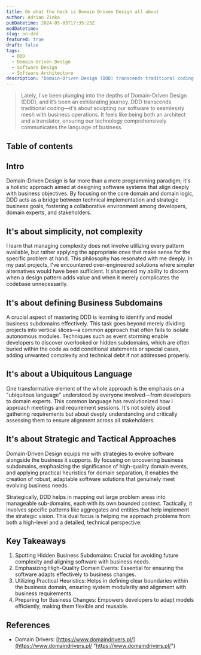 ```yaml
---
title: On what the heck is Domain Driven Design all about
author: Adrian Zinko
pubDatetime: 2024-05-03T17:35:23Z
modDatetime:
slug: on-ddd
featured: true
draft: false
tags:
  - DDD
  - Domain-Driven Design
  - Software Design
  - Software Architecture
description: "Domain-Driven Design (DDD) transcends traditional coding — it's about sculpting our software to seamlessly mesh with business operations. It feels like being both an architect and a translator, ensuring our technology comprehensively communicates the language of business."
---
```


> Lately, I've been plunging into the depths of Domain-Driven Design (DDD), and it’s been an exhilarating journey. DDD transcends traditional coding—it's about sculpting our software to seamlessly mesh with business operations. It feels like being both an architect and a translator, ensuring our technology comprehensively communicates the language of business.

## Table of contents

## Intro

Domain-Driven Design is far more than a mere programming paradigm; it's a holistic approach aimed at designing software systems that align deeply with business objectives. By focusing on the core domain and domain logic, DDD acts as a bridge between technical implementation and strategic business goals, fostering a collaborative environment among developers, domain experts, and stakeholders.

## It's about simplicity, not complexity

I learn that managing complexity does not involve utilizing every pattern available, but rather applying the appropriate ones that make sense for the specific problem at hand. This philosophy has resonated with me deeply. In my past projects, I've encountered over-engineered solutions where simpler alternatives would have been sufficient. It sharpened my ability to discern when a design pattern adds value and when it merely complicates the codebase unnecessarily.

## It's about defining Business Subdomains

A crucial aspect of mastering DDD is learning to identify and model business subdomains effectively. This task goes beyond merely dividing projects into vertical slices—a common approach that often fails to isolate autonomous modules. Techniques such as event storming enable developers to discover overlooked or hidden subdomains, which are often buried within the code as odd conditional statements or special cases, adding unwanted complexity and technical debt if not addressed properly.

## It's about a Ubiquitous Language

One transformative element of the whole approach is the emphasis on a "ubiquitous language" understood by everyone involved—from developers to domain experts. This common language has revolutionized how I approach meetings and requirement sessions. It's not solely about gathering requirements but about deeply understanding and critically assessing them to ensure alignment across all stakeholders.

## It's about Strategic and Tactical Approaches

Domain-Driven Design equips me with strategies to evolve software alongside the business it supports. By focusing on uncovering business subdomains, emphasizing the significance of high-quality domain events, and applying practical heuristics for domain separation, it enables the creation of robust, adaptable software solutions that genuinely meet evolving business needs.

Strategically, DDD helps in mapping out large problem areas into manageable sub-domains, each with its own bounded context. Tactically, it involves specific patterns like aggregates and entities that help implement the strategic vision. This dual focus is helping me approach problems from both a high-level and a detailed, technical perspective.

## Key Takeaways

1. Spotting Hidden Business Subdomains: Crucial for avoiding future complexity and aligning software with business needs.
2. Emphasizing High-Quality Domain Events: Essential for ensuring the software adapts effectively to business changes.
3. Utilizing Practical Heuristics: Helps in defining clear boundaries within the business domain, ensuring system modularity and alignment with business requirements.
4. Preparing for Business Changes: Empowers developers to adapt models efficiently, making them flexible and reusable.

## References

- Domain Drivers: [https://www.domaindrivers.pl/](https://www.domaindrivers.pl/ "https://www.domaindrivers.pl/")
